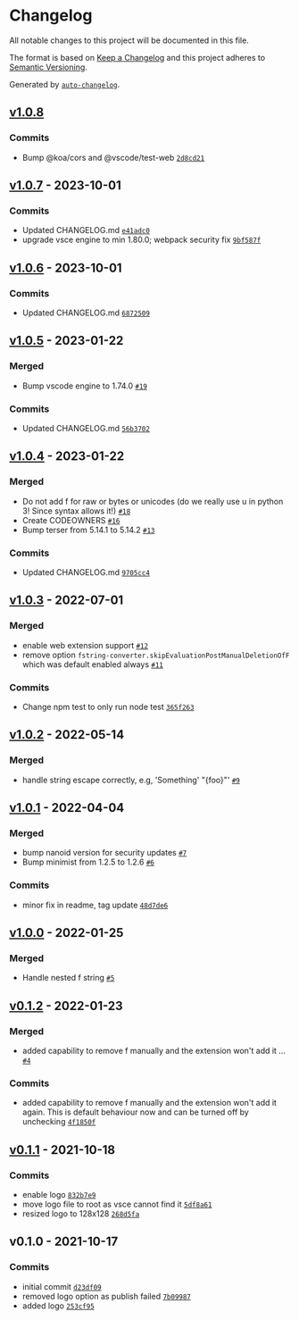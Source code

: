 # Changelog

All notable changes to this project will be documented in this file.

The format is based on [Keep a Changelog](https://keepachangelog.com/en/1.0.0/)
and this project adheres to [Semantic Versioning](https://semver.org/spec/v2.0.0.html).

Generated by [`auto-changelog`](https://github.com/CookPete/auto-changelog).

## [v1.0.8](https://github.com/mdebi/fstring-converter/compare/v1.0.7...v1.0.8)

### Commits

- Bump @koa/cors and @vscode/test-web [`2d8cd21`](https://github.com/mdebi/fstring-converter/commit/2d8cd218a4565eff4e0afaaef0775b416e86cae0)

## [v1.0.7](https://github.com/mdebi/fstring-converter/compare/v1.0.6...v1.0.7) - 2023-10-01

### Commits

- Updated CHANGELOG.md [`e41adc0`](https://github.com/mdebi/fstring-converter/commit/e41adc041d9bd691ac2fd79719a86a7c31ad4e81)
- upgrade vsce engine to min 1.80.0; webpack security fix [`9bf587f`](https://github.com/mdebi/fstring-converter/commit/9bf587fee9a9d68a760b2000be5b3faf1575b816)

## [v1.0.6](https://github.com/mdebi/fstring-converter/compare/v1.0.5...v1.0.6) - 2023-10-01

### Commits

- Updated CHANGELOG.md [`6872509`](https://github.com/mdebi/fstring-converter/commit/6872509fb24d088cd3b5b3e4b665a8eeec9e6db1)

## [v1.0.5](https://github.com/mdebi/fstring-converter/compare/v1.0.4...v1.0.5) - 2023-01-22

### Merged

- Bump vscode engine to 1.74.0 [`#19`](https://github.com/mdebi/fstring-converter/pull/19)

### Commits

- Updated CHANGELOG.md [`56b3702`](https://github.com/mdebi/fstring-converter/commit/56b3702d619b147f540f7d14d9a1b7d222f0c082)

## [v1.0.4](https://github.com/mdebi/fstring-converter/compare/v1.0.3...v1.0.4) - 2023-01-22

### Merged

- Do not add f for raw or bytes or unicodes (do we really use u in python 3! Since syntax allows it!) [`#18`](https://github.com/mdebi/fstring-converter/pull/18)
- Create CODEOWNERS [`#16`](https://github.com/mdebi/fstring-converter/pull/16)
- Bump terser from 5.14.1 to 5.14.2 [`#13`](https://github.com/mdebi/fstring-converter/pull/13)

### Commits

- Updated CHANGELOG.md [`9705cc4`](https://github.com/mdebi/fstring-converter/commit/9705cc4e34f3e9d18afa09b651c4b47043abb50b)

## [v1.0.3](https://github.com/mdebi/fstring-converter/compare/v1.0.2...v1.0.3) - 2022-07-01

### Merged

- enable web extension support [`#12`](https://github.com/mdebi/fstring-converter/pull/12)
- remove option `fstring-converter.skipEvaluationPostManualDeletionOfF` which was default enabled always [`#11`](https://github.com/mdebi/fstring-converter/pull/11)

### Commits

- Change npm test to only run node test [`365f263`](https://github.com/mdebi/fstring-converter/commit/365f26371cf35619f80ba7d221458a03ad791539)

## [v1.0.2](https://github.com/mdebi/fstring-converter/compare/v1.0.1...v1.0.2) - 2022-05-14

### Merged

- handle string escape correctly, e.g, 'Something\' "{foo}"' [`#9`](https://github.com/mdebi/fstring-converter/pull/9)

## [v1.0.1](https://github.com/mdebi/fstring-converter/compare/v1.0.0...v1.0.1) - 2022-04-04

### Merged

- bump nanoid version for security updates [`#7`](https://github.com/mdebi/fstring-converter/pull/7)
- Bump minimist from 1.2.5 to 1.2.6 [`#6`](https://github.com/mdebi/fstring-converter/pull/6)

### Commits

- minor fix in readme, tag update [`48d7de6`](https://github.com/mdebi/fstring-converter/commit/48d7de682ef5e47791f441c67d90a42e86f659ab)

## [v1.0.0](https://github.com/mdebi/fstring-converter/compare/v0.1.2...v1.0.0) - 2022-01-25

### Merged

- Handle nested f string [`#5`](https://github.com/mdebi/fstring-converter/pull/5)

## [v0.1.2](https://github.com/mdebi/fstring-converter/compare/v0.1.1...v0.1.2) - 2022-01-23

### Merged

- added capability to remove f manually and the extension won't add it … [`#4`](https://github.com/mdebi/fstring-converter/pull/4)

### Commits

- added capability to remove f manually and the extension won't add it again. This is default behaviour now and can be turned off by unchecking [`4f1850f`](https://github.com/mdebi/fstring-converter/commit/4f1850fd4e1519fbf889663d6aebdcfef4167ac6)

## [v0.1.1](https://github.com/mdebi/fstring-converter/compare/v0.1.0...v0.1.1) - 2021-10-18

### Commits

- enable logo [`832b7e9`](https://github.com/mdebi/fstring-converter/commit/832b7e9f94b82e900e2a1b81cd1d43e57bb30c36)
- move logo file to root as vsce cannot find it [`5df8a61`](https://github.com/mdebi/fstring-converter/commit/5df8a61fc14a89495807e1d436b6c8c5661aa0e5)
- resized logo to 128x128 [`268d5fa`](https://github.com/mdebi/fstring-converter/commit/268d5faae847c10313d57c2f4bf112614cfb13da)

## v0.1.0 - 2021-10-17

### Commits

- initial commit [`d23df09`](https://github.com/mdebi/fstring-converter/commit/d23df097e1fd82abe63d7eb4e3caa17c618a847c)
- removed logo option as publish failed [`7b09987`](https://github.com/mdebi/fstring-converter/commit/7b0998775942259d81a30089f467af3f92bdc602)
- added logo [`253cf95`](https://github.com/mdebi/fstring-converter/commit/253cf955ccdd13b404d5fc07ba9583c862cdeb2d)
